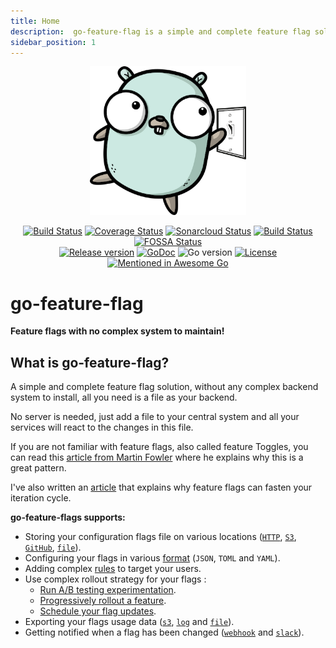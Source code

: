 ```yaml
---
title: Home
description:  go-feature-flag is a simple and complete feature flag solution, without any complex backend system to install. You need only a file as your backend.
sidebar_position: 1
---
```


<p align="center">
  <img width="250" height="238" src="/img/logo/logo.png" alt="go-feature-flag logo" />
</p>

<p align="center">
    <a href="https://app.circleci.com/pipelines/github/thomaspoignant/go-feature-flag"><img src="https://img.shields.io/circleci/build/github/thomaspoignant/go-feature-flag" alt="Build Status" /></a>
    <a href="https://coveralls.io/github/thomaspoignant/go-feature-flag"><img src="https://coveralls.io/repos/github/thomaspoignant/go-feature-flag/badge.svg" alt="Coverage Status" /></a>
    <a href="https://sonarcloud.io/dashboard?id=thomaspoignant_go-feature-flag"><img src="https://sonarcloud.io/api/project_badges/measure?project=thomaspoignant_go-feature-flag&metric=alert_status" alt="Sonarcloud Status" /></a>
    <a href="https://github.com/thomaspoignant/go-feature-flag/actions?query=workflow%3ACodeQL"><img src="https://github.com/thomaspoignant/go-feature-flag/workflows/CodeQL/badge.svg" alt="Build Status" /></a>
    <a href="https://app.fossa.com/projects/git%2Bgithub.com%2Fthomaspoignant%2Fgo-feature-flag"><img src="https://app.fossa.com/api/projects/git%2Bgithub.com%2Fthomaspoignant%2Fgo-feature-flag.svg?type=shield" alt="FOSSA Status"/></a>
    <br/>
    <a href="https://github.com/thomaspoignant/go-feature-flag/releases"><img src="https://img.shields.io/github/v/release/thomaspoignant/go-feature-flag" alt="Release version" /></a>
    <a href="https://pkg.go.dev/github.com/thomaspoignant/go-feature-flag"><img src="https://godoc.org/github.com/thomaspoignant/go-feature-flag?status.svg" alt="GoDoc" /></a>
    <img src="https://img.shields.io/github/go-mod/go-version/thomaspoignant/go-feature-flag?logo=go%20version" alt="Go version"/>
    <a href="https://github.com/thomaspoignant/go-feature-flag/blob/main/LICENSE"><img src="https://img.shields.io/github/license/thomaspoignant/go-feature-flag" alt="License"/></a>
    <a href="https://github.com/avelino/awesome-go/#server-applications"><img src="https://awesome.re/mentioned-badge-flat.svg" alt="Mentioned in Awesome Go" /></a>
</p>

# go-feature-flag

**Feature flags with no complex system to maintain!**

## What is go-feature-flag?

A simple and complete feature flag solution, without any complex backend system to install, all you need is a file as your backend.

No server is needed, just add a file to your central system and all your services will react to the changes in this file.

If you are not familiar with feature flags, also called feature Toggles, you can read this [article from Martin Fowler](https://www.martinfowler.com/articles/feature-toggles.html)
where he explains why this is a great pattern.

I've also written an [article](https://medium.com/better-programming/feature-flags-and-how-to-iterate-quickly-7e3371b9986) that explains why feature flags can fasten your iteration cycle.

**go-feature-flags supports:**

- Storing your configuration flags file on various locations ([`HTTP`](./flag_file/http.md), [`S3`](./flag_file/s3.md), [`GitHub`](./flag_file/github.md), [`file`](./flag_file/file.md)).
- Configuring your flags in various [format](flag_format.md) (`JSON`, `TOML` and `YAML`).
- Adding complex [rules](flag_format.md#rule-format) to target your users.
- Use complex rollout strategy for your flags :
    - [Run A/B testing experimentation](rollout/experimentation.md).
    - [Progressively rollout a feature](rollout/progressive.md).
    - [Schedule your flag updates](rollout/scheduled.md).
- Exporting your flags usage data ([`s3`](data_collection/s3.md), [`log`](data_collection/log.md) and [`file`](data_collection/file.md)).
- Getting notified when a flag has been changed ([`webhook`](notifier/webhook.md) and [`slack`](notifier/slack.md)).
